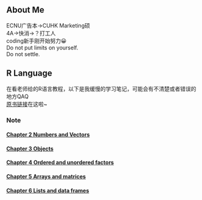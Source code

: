 ## About Me

ECNU广告本→CUHK Marketing硕  
4A→快消→？打工人  
coding新手刚开始努力😀  
Do not put limits on yourself.  
Do not settle.


## R Language
在看老师给的R语言教程，以下是我缓慢的学习笔记，可能会有不清楚或者错误的地方QAQ  
[原书链接](https://cran.r-project.org/doc/manuals/r-release/R-intro.pdf)在这啦~
### Note
#### [Chapter 2 Numbers and Vectors](https://github.com/Anran-He/anranhe.github.io/blob/gh-pages/Chapter2%20numbers%20and%20vectors.md)
#### [Chapter 3 Objects](https://github.com/Anran-He/anranhe.github.io/blob/gh-pages/Chapter3%20objects.md)
#### [Chapter 4 Ordered and unordered factors](https://github.com/Anran-He/anranhe.github.io/blob/gh-pages/Chapter%204%20ordered%20and%20unordered%20factors.md)
#### [Chapter 5 Arrays and matrices](https://github.com/Anran-He/anranhe.github.io/blob/gh-pages/Chapter%205%20arrays%20and%20matrices.md)
#### [Chapter 6 Lists and data frames](https://github.com/Anran-He/anranhe.github.io/blob/gh-pages/Chapter%206%20lists%20and%20data%20frames.md)
